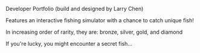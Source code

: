 Developer Portfolio (build and designed by Larry Chen)

Features an interactive fishing simulator with a chance to catch unique fish!

In increasing order of rarity, they are: bronze, silver, gold, and diamond

If you're lucky, you might encounter a secret fish...
